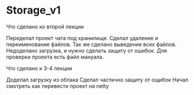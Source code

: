 # Storage_v1
Что сделано ко второй лекции

Переделал проект чата под хранилище.
Сделал удаление и переименование файлов.
Так же сделано выведение всех файлов.
Недоделано загрузка, и нужно сделать защиту от ошибок.
Для проверки проекта есть файл мануала.

 Что сделано к 3-4 лекции
 
 Доделал загрузку из облака
 Сделал частично защиту от ощибок
 Начал смотреть как перевести проект на netty

